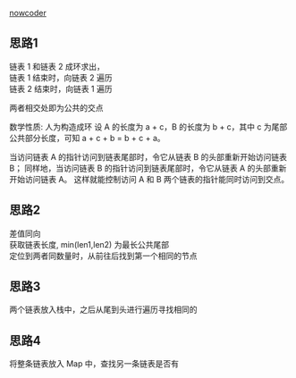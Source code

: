 [nowcoder](https://www.nowcoder.com/practice/6ab1d9a29e88450685099d45c9e31e46?tpId=13&tqId=11189&tPage=1&rp=1&ru=/ta/coding-interviews&qru=/ta/coding-interviews/question-ranking)

## 思路1
链表 1 和链表 2 成环求出，  
链表 1 结束时，向链表 2 遍历  
链表 2 结束时，向链表 1 遍历  

两者相交处即为公共的交点  

 数学性质: 人为构造成环
设 A 的长度为 a + c，B 的长度为 b + c，其中 c 为尾部公共部分长度，可知 a + c + b = b + c + a。

当访问链表 A 的指针访问到链表尾部时，令它从链表 B 的头部重新开始访问链表 B；
 同样地，当访问链表 B 的指针访问到链表尾部时，令它从链表 A 的头部重新开始访问链表 A。
 这样就能控制访问 A 和 B 两个链表的指针能同时访问到交点。


## 思路2
 差值同向  
 获取链表长度, min(len1,len2) 为最长公共尾部  
 定位到两者同数量时，从前往后找到第一个相同的节点  



## 思路3
两个链表放入栈中，之后从尾到头进行遍历寻找相同的  



## 思路4
将整条链表放入 Map 中，查找另一条链表是否有
